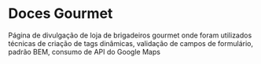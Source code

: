 # Doces Gourmet
Página de divulgação de loja de brigadeiros gourmet onde foram utilizados técnicas de criação de tags dinâmicas, validação de campos de formulário, padrão BEM, consumo de API do Google Maps 
